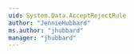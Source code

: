 ```yaml
---
uid: System.Data.AcceptRejectRule
author: "JennieHubbard"
ms.author: "jhubbard"
manager: "jhubbard"
---
```

